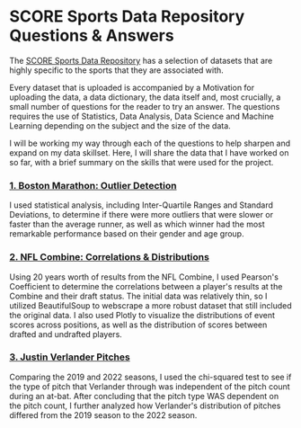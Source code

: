 # SCORE Sports Data Repository Questions & Answers

The [SCORE Sports Data Repository](data.scorenetwork.org) has a selection of datasets that are highly specific to the sports that they are associated with.

Every dataset that is uploaded is accompanied by a Motivation for uploading the data, a data dictionary, the data itself and, most crucially, a small number of questions for the reader to try an answer.  The questions requires the use of Statistics, Data Analysis, Data Science and Machine Learning depending on the subject and the size of the data.

I will be working my way through each of the questions to help sharpen and expand on my data skillset.  Here, I will share the data that I have worked on so far, with a brief summary on the skills that were used for the project.

### [1. Boston Marathon: Outlier Detection](https://github.com/thebrianjohns/score_repo/blob/main/boston_marathon/boston_marathon_outliers.ipynb)
I used statistical analysis, including Inter-Quartile Ranges and Standard Deviations, to determine if there were more outliers that were slower or faster than the average runner, as well as which winner had the most remarkable performance based on their gender and age group.

### [2. NFL Combine: Correlations & Distributions](https://github.com/thebrianjohns/score_repo/blob/main/nfl_combine/nfl_combine.ipynb)
Using 20 years worth of results from the NFL Combine, I used Pearson's Coefficient to determine the correlations between a player's results at the Combine and their draft status.  The initial data was relatively thin, so I utilized BeautifulSoup to webscrape a more robust dataset that still included the original data.  I also used Plotly to visualize the distributions of event scores across positions, as well as the distribution of scores between drafted and undrafted players.

### [3. Justin Verlander Pitches](https://github.com/thebrianjohns/score_repo/blob/main/verlander/verlander_pitches.ipynb)
Comparing the 2019 and 2022 seasons, I used the chi-squared test to see if the type of pitch that Verlander through was independent of the pitch count during an at-bat.  After concluding that the pitch type WAS dependent on the pitch count, I further analyzed how Verlander's distribution of pitches differed from the 2019 season to the 2022 season.